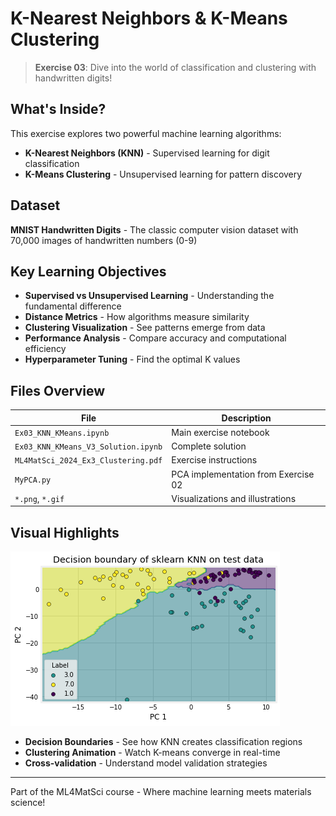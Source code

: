 # K-Nearest Neighbors & K-Means Clustering

> **Exercise 03**: Dive into the world of classification and clustering with handwritten digits!

## What's Inside?

This exercise explores two powerful machine learning algorithms:

- **K-Nearest Neighbors (KNN)** - Supervised learning for digit classification
- **K-Means Clustering** - Unsupervised learning for pattern discovery

## Dataset

**MNIST Handwritten Digits** - The classic computer vision dataset with 70,000 images of handwritten numbers (0-9)

## Key Learning Objectives

- **Supervised vs Unsupervised Learning** - Understanding the fundamental difference
- **Distance Metrics** - How algorithms measure similarity
- **Clustering Visualization** - See patterns emerge from data
- **Performance Analysis** - Compare accuracy and computational efficiency
- **Hyperparameter Tuning** - Find the optimal K values

## Files Overview

| File | Description |
|------|-------------|
| `Ex03_KNN_KMeans.ipynb` | Main exercise notebook |
| `Ex03_KNN_KMeans_V3_Solution.ipynb` | Complete solution |
| `ML4MatSci_2024_Ex3_Clustering.pdf` | Exercise instructions |
| `MyPCA.py` | PCA implementation from Exercise 02 |
| `*.png`, `*.gif` | Visualizations and illustrations |

## Visual Highlights

![Decision Boundary](DecisionBoundary.png)

- **Decision Boundaries** - See how KNN creates classification regions
- **Clustering Animation** - Watch K-means converge in real-time
- **Cross-validation** - Understand model validation strategies

---

Part of the ML4MatSci course - Where machine learning meets materials science!
